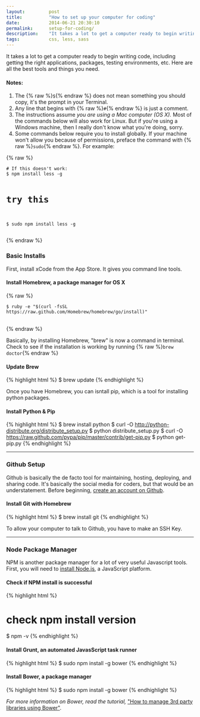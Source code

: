 ```yaml
---
layout:         post
title:          "How to set up your computer for coding"
date:           2014-06-21 20:30:10
permalink:      setup-for-coding/
description:    "It takes a lot to get a computer ready to begin writing code, including getting the right applications, packages, testing environments, etc. Here are all the best tools and things you need."
tags:           css, less, sass
---
```


It takes a lot to get a computer ready to begin writing code, including getting the right applications, packages, testing environments, etc. Here are all the best tools and things you need.
<!--more-->

#### Notes:

1. The {% raw %}<code>$</code>{% endraw %} does not mean something you should copy, it's the prompt in your Terminal.
2. Any line that begins with {% raw %}<code>#</code>{% endraw %} is just a comment.
3. The instructions assume *you are using a Mac computer (OS X).* Most of the commands below will also work for Linux. But if you're using a Windows machine, then I really don't know what you're doing, sorry.
4. Some commands below require you to install globally. If your machine won't allow you because of permissions, preface the command with {% raw %}<code>sudo</code>{% endraw %}. For example:

{% raw %}
<div class="highlight">
    <pre>
<code># If this doesn't work:
$ npm install less -g

# try this
$ sudo npm install less -g</code>
    </pre>
</div>
{% endraw %}

### Basic Installs

First, install xCode from the App Store. It gives you command line tools.

#### Install Homebrew, a package manager for OS X

{% raw %}
<div class="highlight">
    <pre>
<code>$ ruby -e "$(curl -fsSL https://raw.github.com/Homebrew/homebrew/go/install)"</code>
    </pre>
</div>
{% endraw %}

Basically, by installing Homebrew, "brew" is now a command in terminal. Check to see if the installation is working by running {% raw %}<code>brew doctor</code>{% endraw %}

#### Update Brew

{% highlight html %}
$ brew update
{% endhighlight %}

Once you have Homebrew, you can isntall pip, which is a tool for installing python packages.

#### Install Python & Pip

{% highlight html %}
$ brew install python
$ curl -O http://python-distribute.org/distribute_setup.py
$ python distribute_setup.py
$ curl -O https://raw.github.com/pypa/pip/master/contrib/get-pip.py
$ python get-pip.py
{% endhighlight %}

-------------

### Github Setup

Github is basically the de facto tool for maintaining, hosting, deploying, and sharing code. It's basically the social media for coders, but that would be an understatement. Before beginning, [create an account on Github](https://github.com/).

#### Install Git with Homebrew

{% highlight html %}
$ brew install git
{% endhighlight %}

To allow your computer to talk to Github, you have to make an SSH Key.




-------------

### Node Package Manager

NPM is another package manager for a lot of very useful Javascript tools. First, you will need to [install Node.js](http://nodejs.org), a JavaScript platform. 

#### Check if NPM install is successful

{% highlight html %}
# check npm install version
$ npm -v
{% endhighlight %}

#### Install Grunt, an automated JavasScript task runner

{% highlight html %}
$ sudo npm install -g bower
{% endhighlight %}

#### Install Bower, a package manager

{% highlight html %}
$ sudo npm install -g bower
{% endhighlight %}

*For more information on Bower, read the tutorial,* ["How to manage 3rd party libraries using Bower"](/code/bower-how-to/).

